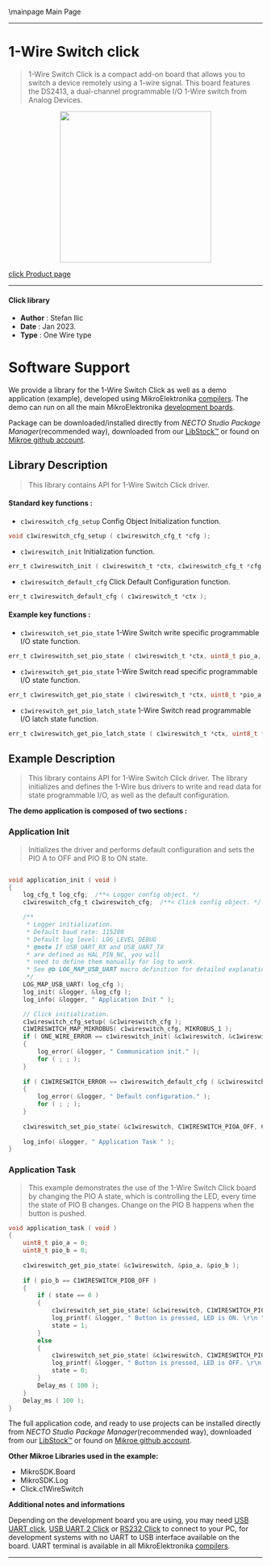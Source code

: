 \mainpage Main Page

---
# 1-Wire Switch click

> 1-Wire Switch Click is a compact add-on board that allows you to switch a device remotely using a 1-wire signal. This board features the DS2413, a dual-channel programmable I/O 1-Wire switch from Analog Devices. 

<p align="center">
  <img src="https://download.mikroe.com/images/click_for_ide/1wireswitch_click.png" height=300px>
</p>

[click Product page](https://www.mikroe.com/1-wire-switch-click)

---


#### Click library

- **Author**        : Stefan Ilic
- **Date**          : Jan 2023.
- **Type**          : One Wire type


# Software Support

We provide a library for the 1-Wire Switch Click
as well as a demo application (example), developed using MikroElektronika
[compilers](https://www.mikroe.com/necto-studio).
The demo can run on all the main MikroElektronika [development boards](https://www.mikroe.com/development-boards).

Package can be downloaded/installed directly from *NECTO Studio Package Manager*(recommended way), downloaded from our [LibStock&trade;](https://libstock.mikroe.com) or found on [Mikroe github account](https://github.com/MikroElektronika/mikrosdk_click_v2/tree/master/clicks).

## Library Description

> This library contains API for 1-Wire Switch Click driver.

#### Standard key functions :

- `c1wireswitch_cfg_setup` Config Object Initialization function.
```c
void c1wireswitch_cfg_setup ( c1wireswitch_cfg_t *cfg );
```

- `c1wireswitch_init` Initialization function.
```c
err_t c1wireswitch_init ( c1wireswitch_t *ctx, c1wireswitch_cfg_t *cfg );
```

- `c1wireswitch_default_cfg` Click Default Configuration function.
```c
err_t c1wireswitch_default_cfg ( c1wireswitch_t *ctx );
```

#### Example key functions :

- `c1wireswitch_set_pio_state` 1-Wire Switch write specific programmable I/O state function.
```c
err_t c1wireswitch_set_pio_state ( c1wireswitch_t *ctx, uint8_t pio_a, uint8_t pio_b );
```

- `c1wireswitch_get_pio_state` 1-Wire Switch read specific programmable I/O state function.
```c
err_t c1wireswitch_get_pio_state ( c1wireswitch_t *ctx, uint8_t *pio_a, uint8_t *pio_b );
```

- `c1wireswitch_get_pio_latch_state` 1-Wire Switch read programmable I/O latch state function.
```c
err_t c1wireswitch_get_pio_latch_state ( c1wireswitch_t *ctx, uint8_t *pio_a_latch, uint8_t *pio_b_latch );
```

## Example Description

> This library contains API for 1-Wire Switch Click driver. 
The library initializes and defines the 1-Wire bus drivers to 
write and read data for state programmable I/O, 
as well as the default configuration.

**The demo application is composed of two sections :**

### Application Init

> Initializes the driver and performs default configuration and sets 
the PIO A to OFF and PIO B to ON state.

```c

void application_init ( void ) 
{
    log_cfg_t log_cfg;  /**< Logger config object. */
    c1wireswitch_cfg_t c1wireswitch_cfg;  /**< Click config object. */

    /** 
     * Logger initialization.
     * Default baud rate: 115200
     * Default log level: LOG_LEVEL_DEBUG
     * @note If USB_UART_RX and USB_UART_TX 
     * are defined as HAL_PIN_NC, you will 
     * need to define them manually for log to work. 
     * See @b LOG_MAP_USB_UART macro definition for detailed explanation.
     */
    LOG_MAP_USB_UART( log_cfg );
    log_init( &logger, &log_cfg );
    log_info( &logger, " Application Init " );

    // Click initialization.
    c1wireswitch_cfg_setup( &c1wireswitch_cfg );
    C1WIRESWITCH_MAP_MIKROBUS( c1wireswitch_cfg, MIKROBUS_1 );
    if ( ONE_WIRE_ERROR == c1wireswitch_init( &c1wireswitch, &c1wireswitch_cfg ) ) 
    {
        log_error( &logger, " Communication init." );
        for ( ; ; );
    }
    
    if ( C1WIRESWITCH_ERROR == c1wireswitch_default_cfg ( &c1wireswitch ) )
    {
        log_error( &logger, " Default configuration." );
        for ( ; ; );
    }
    
    c1wireswitch_set_pio_state( &c1wireswitch, C1WIRESWITCH_PIOA_OFF, C1WIRESWITCH_PIOB_ON );
    
    log_info( &logger, " Application Task " );
}

```

### Application Task

> This example demonstrates the use of the 1-Wire Switch Click board by changing the PIO A state, 
which is controlling the LED, every time the state of PIO B changes. 
Change on the PIO B happens when the button is pushed.

```c
void application_task ( void ) 
{
    uint8_t pio_a = 0;
    uint8_t pio_b = 0;
    
    c1wireswitch_get_pio_state( &c1wireswitch, &pio_a, &pio_b );
    
    if ( pio_b == C1WIRESWITCH_PIOB_OFF )
    {
        if ( state == 0 )
        {
            c1wireswitch_set_pio_state( &c1wireswitch, C1WIRESWITCH_PIOA_ON, C1WIRESWITCH_PIOB_ON );
            log_printf( &logger, " Button is pressed, LED is ON. \r\n " );
            state = 1;
        }
        else
        {
            c1wireswitch_set_pio_state( &c1wireswitch, C1WIRESWITCH_PIOA_OFF, C1WIRESWITCH_PIOB_ON );
            log_printf( &logger, " Button is pressed, LED is OFF. \r\n " );
            state = 0;
        }
        Delay_ms ( 100 );
    }
    Delay_ms ( 100 );
}
```

The full application code, and ready to use projects can be installed directly from *NECTO Studio Package Manager*(recommended way), downloaded from our [LibStock&trade;](https://libstock.mikroe.com) or found on [Mikroe github account](https://github.com/MikroElektronika/mikrosdk_click_v2/tree/master/clicks).

**Other Mikroe Libraries used in the example:**

- MikroSDK.Board
- MikroSDK.Log
- Click.c1WireSwitch

**Additional notes and informations**

Depending on the development board you are using, you may need
[USB UART click](https://www.mikroe.com/usb-uart-click),
[USB UART 2 Click](https://www.mikroe.com/usb-uart-2-click) or
[RS232 Click](https://www.mikroe.com/rs232-click) to connect to your PC, for
development systems with no UART to USB interface available on the board. UART
terminal is available in all MikroElektronika
[compilers](https://shop.mikroe.com/compilers).

---
